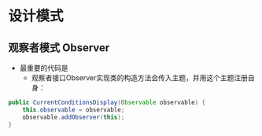 # 设计模式
## 观察者模式 Observer
- 最重要的代码是
  - 观察者接口Observer实现类的构造方法会传入主题，并用这个主题注册自身：
```java
public CurrentConditionsDisplay(Observable observable) {
    this.observable = observable;
    observable.addObserver(this);
}
```